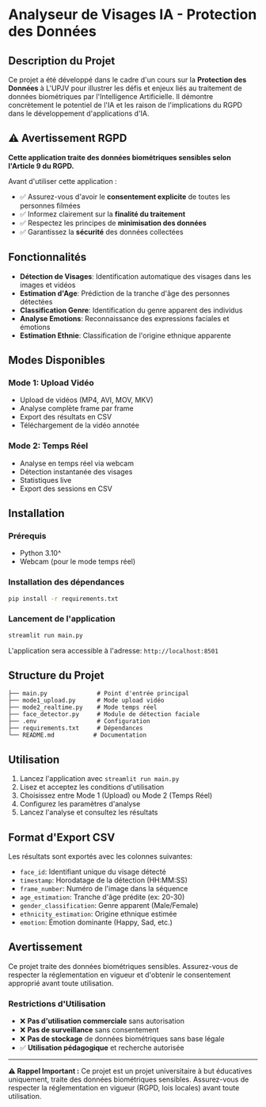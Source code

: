 # Analyseur de Visages IA - Protection des Données

##  Description du Projet

Ce projet a été développé dans le cadre d'un cours sur la **Protection des Données** à  L'UPJV pour illustrer les défis et enjeux liés au traitement de données biométriques par l'Intelligence Artificielle. Il démontre concrètement le potentiel de l'IA et les raison de l'implications du RGPD dans le développement d'applications d'IA.

## ⚠️ Avertissement RGPD

**Cette application traite des données biométriques sensibles selon l'Article 9 du RGPD.**

Avant d'utiliser cette application :
- ✅ Assurez-vous d'avoir le **consentement explicite** de toutes les personnes filmées
- ✅ Informez clairement sur la **finalité du traitement**
- ✅ Respectez les principes de **minimisation des données**
- ✅ Garantissez la **sécurité** des données collectées

## Fonctionnalités

- **Détection de Visages**: Identification automatique des visages dans les images et vidéos
- **Estimation d'Age**: Prédiction de la tranche d'âge des personnes détectées
- **Classification Genre**: Identification du genre apparent des individus
- **Analyse Emotions**: Reconnaissance des expressions faciales et émotions
- **Estimation Ethnie**: Classification de l'origine ethnique apparente

## Modes Disponibles

### Mode 1: Upload Vidéo
- Upload de vidéos (MP4, AVI, MOV, MKV)
- Analyse complète frame par frame
- Export des résultats en CSV
- Téléchargement de la vidéo annotée

### Mode 2: Temps Réel
- Analyse en temps réel via webcam
- Détection instantanée des visages
- Statistiques live
- Export des sessions en CSV

## Installation

### Prérequis
- Python 3.10^
- Webcam (pour le mode temps réel)

### Installation des dépendances
```bash
pip install -r requirements.txt
```

### Lancement de l'application
```bash
streamlit run main.py
```

L'application sera accessible à l'adresse: `http://localhost:8501`

## Structure du Projet

```
├── main.py              # Point d'entrée principal
├── mode1_upload.py      # Mode upload vidéo
├── mode2_realtime.py    # Mode temps réel
├── face_detector.py     # Module de détection faciale
├── .env                 # Configuration
├── requirements.txt     # Dépendances
└── README.md           # Documentation
```

## Utilisation

1. Lancez l'application avec `streamlit run main.py`
2. Lisez et acceptez les conditions d'utilisation
3. Choisissez entre Mode 1 (Upload) ou Mode 2 (Temps Réel)
4. Configurez les paramètres d'analyse
5. Lancez l'analyse et consultez les résultats

## Format d'Export CSV

Les résultats sont exportés avec les colonnes suivantes:

- `face_id`: Identifiant unique du visage détecté
- `timestamp`: Horodatage de la détection (HH:MM:SS)
- `frame_number`: Numéro de l'image dans la séquence
- `age_estimation`: Tranche d'âge prédite (ex: 20-30)
- `gender_classification`: Genre apparent (Male/Female)
- `ethnicity_estimation`: Origine ethnique estimée
- `emotion`: Émotion dominante (Happy, Sad, etc.)

## Avertissement

Ce projet traite des données biométriques sensibles. Assurez-vous de respecter la réglementation en vigueur et d'obtenir le consentement approprié avant toute utilisation.

### Restrictions d'Utilisation
- ❌ **Pas d'utilisation commerciale** sans autorisation
- ❌ **Pas de surveillance** sans consentement
- ❌ **Pas de stockage** de données biométriques sans base légale
- ✅ **Utilisation pédagogique** et recherche autorisée

---

**⚠️ Rappel Important :** Ce projet est un projet universitaire à but éducatives uniquement, traite des données biométriques sensibles. Assurez-vous de 
respecter la réglementation en vigueur (RGPD, lois locales) avant toute utilisation.